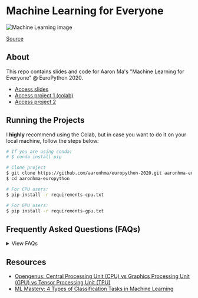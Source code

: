 <base href="/" />

# Machine Learning for Everyone

![Machine Learning image](https://www.ie.edu/exponential-learning/blog/wp-content/uploads/2018/01/MachineLearninginMarketing-1621x1000.jpg)

[Source](https://www.ie.edu/exponential-learning/blog/data-science/machine-learning-marketing/)

<a name="aaron-about" />

## About

This repo contains slides and code for Aaron Ma's "Machine Learning for Everyone" @ EuroPython 2020.

- [Access slides](https://bit.ly/europython20)
- [Access project 1 (colab)](https://bit.ly/europy1)
- [Access project 2](https://bit.ly/teach-kids-ml)

<a name="aaron-quickstart" />

## Running the Projects

I **highly** recommend using the Colab, but in case you want to do it on your local machine, follow the steps below:

```bash
# If you are using conda:
# $ conda install pip

# Clone project
$ git clone https://github.com/aaronhma/europython-2020.git aaronhma-europython
$ cd aaronhma-europython

# For CPU users:
$ pip install -r requirements-cpu.txt

# For GPU users:
$ pip install -r requirements-gpu.txt
```

## Frequently Asked Questions (FAQs)

<details><summary>View FAQs</summary>

<a name="aaron-cgt" />

### What is a CPU, GPU, and TPU?

- CPU: A processor designed to solve computational problems in general

- GPU: A processor designed to accelerate graphics rendering

- TPU: A co-processor designed to accelrate deep learning tasks with TensorFlow

**Manufacturers:**

- CPU: Intel, AMD, Qualcoom, Samsung, HP, Apple, etc.
- GPU: NVIDIA. AMD, Apple, etc.
- TPU: Google

<a name="aaron-classification" />

### What is classification?

Classification is which objects are recognized and a label is predicted for a given input data. Classification problems are in the supervised learning category, and comes in yes/no forms.

**examples:**

- Is an email spam?

<a name="aaron-in-hid-out-layer" />

### What is an Input Layer, Hidden Layer, and Output Layer?

<a name="aaron-data" />

### What is data?

Data is information that is stored by a computer.

<a name="aaron-nn" />

### What is a Neural Network?

<a name="aaron-predict" />

### What is predict?

</details>

<a name="aaron-resources" />

## Resources

- [Opengenus: Central Processing Unit (CPU) vs Graphics Processing Unit (GPU) vs Tensor Processing Unit (TPU)](https://iq.opengenus.org/cpu-vs-gpu-vs-tpu/)
- [ML Mastery: 4 Types of Classification Tasks in Machine Learning](https://machinelearningmastery.com/types-of-classification-in-machine-learning)
